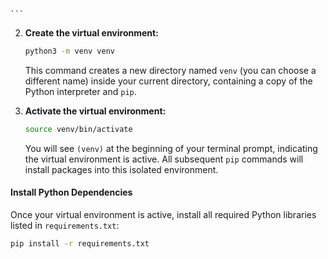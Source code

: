 
    ```
2.  **Create the virtual environment:**
    ```bash
    python3 -m venv venv
    ```
    This command creates a new directory named `venv` (you can choose a different name) inside your current directory, containing a copy of the Python interpreter and `pip`.

3.  **Activate the virtual environment:**
    ```bash
    source venv/bin/activate
    ```
    You will see `(venv)` at the beginning of your terminal prompt, indicating the virtual environment is active. All subsequent `pip` commands will install packages into this isolated environment.

#### Install Python Dependencies

Once your virtual environment is active, install all required Python libraries listed in `requirements.txt`:

```bash
pip install -r requirements.txt
